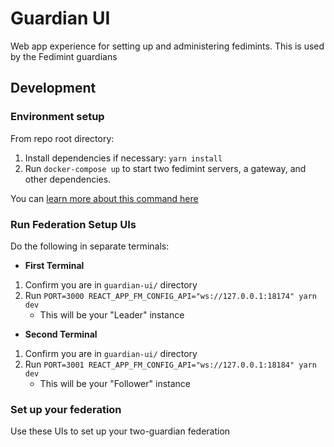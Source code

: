 # Guardian UI

Web app experience for setting up and administering fedimints. This is used by the Fedimint guardians

## Development

### Environment setup

From repo root directory:

1. Install dependencies if necessary: `yarn install`
1. Run `docker-compose up` to start two fedimint servers, a gateway, and other dependencies.

You can [learn more about this command here](../../README.md#development)


### Run Federation Setup UIs

Do the following in separate terminals:

- **First Terminal**

1. Confirm you are in `guardian-ui/` directory
1. Run `PORT=3000 REACT_APP_FM_CONFIG_API="ws://127.0.0.1:18174" yarn dev`
   - This will be your "Leader" instance

- **Second Terminal**

1. Confirm you are in `guardian-ui/` directory
1. Run `PORT=3001 REACT_APP_FM_CONFIG_API="ws://127.0.0.1:18184" yarn dev`
   - This will be your "Follower" instance

### Set up your federation

Use these UIs to set up your two-guardian federation
